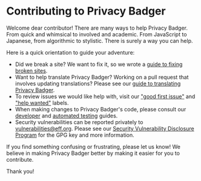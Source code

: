 # Contributing to Privacy Badger

Welcome dear contributor! There are many ways to help Privacy Badger. From
quick and whimsical to involved and academic. From JavaScript to Japanese, from
algorithmic to stylistic. There is surely a way you can help.

Here is a quick orientation to guide your adventure:

* Did we break a site? We want to fix it,
  so we wrote a [guide to fixing broken sites](/doc/fixing-broken-sites.md).
* Want to help translate Privacy Badger? Working on a pull request that
  involves updating translations?
  Please see our [guide to translating Privacy Badger](/doc/Translation.md).
* To review issues we would like help with, visit our
  ["good first issue"](https://github.com/EFForg/privacybadger/labels/good%20first%20issue)
  and
  ["help wanted"](https://github.com/EFForg/privacybadger/labels/help%20wanted)
  labels.
* When making changes to Privacy Badger's code, please consult our [developer](/doc/develop.md) and [automated testing](/doc/tests.md) guides.
* Security vulnerabilities can be reported privately to
  [vulnerabilities@eff.org](mailto:vulnerabilities@eff.org). Please see our
  [Security Vulnerability Disclosure Program](https://www.eff.org/security)
  for the GPG key and more information.
<!---
* This short overview of Privacy Badger's architecture can help put things in perspective.
* Developer setup and debugging.
-->

If you find something confusing or frustrating, please let us know!
We believe in making Privacy Badger better by making it easier for you to contribute.

Thank you!
